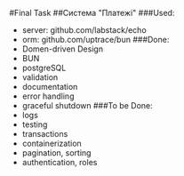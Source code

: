 #Final Task
##Система "Платежі"
###Used:
- server: github.com/labstack/echo
- orm: github.com/uptrace/bun
###Done:
- Domen-driven Design
- BUN
- postgreSQL
- validation
- documentation
- error handling
- graceful shutdown
###To be Done:
- logs
- testing
- transactions
- containerization
- pagination, sorting
- authentication, roles




